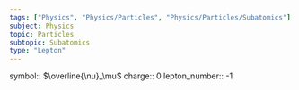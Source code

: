 ```yaml
---
tags: ["Physics", "Physics/Particles", "Physics/Particles/Subatomics"]
subject: Physics
topic: Particles
subtopic: Subatomics
type: "Lepton"
---
```


symbol:: $\overline{\nu}_\mu$
charge:: 0
lepton_number:: -1